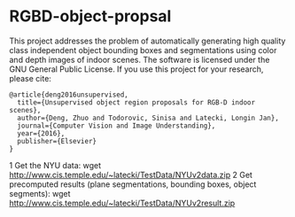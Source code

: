 # RGBD-object-propsal

This project addresses the problem of automatically generating high quality class independent object bounding boxes and segmentations using color and depth images of indoor scenes. 
The software is licensed under the GNU General Public License. 
If you use this project for your research, please cite:

    @article{deng2016unsupervised,
      title={Unsupervised object region proposals for RGB-D indoor scenes},
      author={Deng, Zhuo and Todorovic, Sinisa and Latecki, Longin Jan},
      journal={Computer Vision and Image Understanding},
      year={2016},
      publisher={Elsevier}
    }

1 Get the NYU data:
        wget http://www.cis.temple.edu/~latecki/TestData/NYUv2data.zip
2 Get precomputed results (plane segmentations, bounding boxes, object segments): 
        wget http://www.cis.temple.edu/~latecki/TestData/NYUv2result.zip
